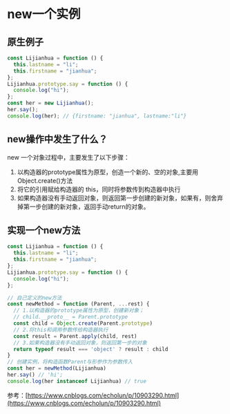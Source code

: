 # new一个实例

## 原生例子

```js
const Lijianhua = function () {
  this.lastname = "li";
  this.firstname = "jianhua";
};
Lijianhua.prototype.say = function () {
  console.log("hi");
};
const her = new Lijianhua();
her.say();
console.log(her); // {firstname: "jianhua", lastname:"li"}
```

## new操作中发生了什么？

new 一个对象过程中，主要发生了以下步骤：

 1. 以构造器的prototype属性为原型，创造一个新的、空的对象,主要用Object.create()方法
 2. 将它的引用赋给构造器的 this，同时将参数传到构造器中执行
 3. 如果构造器没有手动返回对象，则返回第一步创建的新对象，如果有，则舍弃掉第一步创建的新对象，返回手动return的对象。

## 实现一个new方法

```js
const Lijianhua = function () {
  this.lastname = "li";
  this.firstname = "jianhua";
};
Lijianhua.prototype.say = function () {
  console.log("hi");
};

// 自己定义的new方法
const newMethod = function (Parent, ...rest) {
  // 1.以构造器的prototype属性为原型，创建新对象；
  // child.__proto__ = Parent.prototype
  const child = Object.create(Parent.prototype)
  // 2.将this和调用参数传给构造器执行
  const result = Parent.apply(child, rest)
  // 3.如果构造器没有手动返回对象，则返回第一步的对象
  return typeof result === 'object' ? result : child
}
// 创建实例，将构造函数Parent与形参作为参数传入
const her = newMethod(Lijianhua)
her.say() // 'hi';
console.log(her instanceof Lijianhua) // true
```

参考：[https://www.cnblogs.com/echolun/p/10903290.html](https://www.cnblogs.com/echolun/p/10903290.html)
